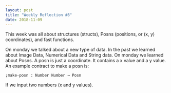 ```yaml
---
layout: post
title: "Weekly Reflection #8"
date: 2018-11-09
---
```


This week was all about structures (structs), Posns (positions, or (x, y) coordinates), and fast functions.

On monday we talked about a new type of data. In the past we learned about Image Data, Numerical Data and String data. On monday we learned about Posns. A posn is just a coordinate. It contains a x value and a y value. An example contract to make a posn is:

```racket
;make-posn : Number Number → Posn
```

If we input two numbers (x and y values).
